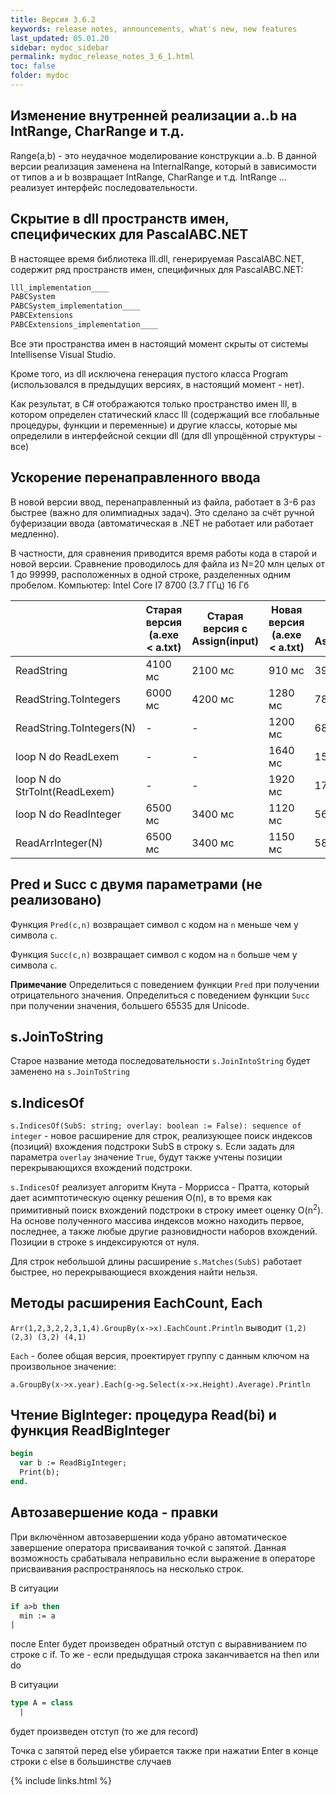```yaml
---
title: Версия 3.6.2
keywords: release notes, announcements, what's new, new features
last_updated: 05.01.20
sidebar: mydoc_sidebar
permalink: mydoc_release_notes_3_6_1.html
toс: false
folder: mydoc
---
```


## Изменение внутренней реализации a..b на IntRange, CharRange и т.д.

Range(a,b) - это неудачное моделирование конструкции a..b. В данной версии реализация заменена на InternalRange, который в зависимости от типов a и b возвращает IntRange, CharRange и т.д. IntRange ... реализует интерфейс последовательности.

## Скрытие в dll пространств имен, специфических для PascalABC.NET

В настоящее время библиотека lll.dll, генерируемая PascalABC.NET, содержит ряд пространств имен, специфичных для PascalABC.NET: 

```pascal
lll_implementation____
PABCSystem
PABCSystem_implementation____
PABCExtensions
PABCExtensions_implementation____
```

Все эти пространства имен в настоящий момент скрыты от системы Intellisense Visual Studio.

Кроме того, из dll исключена генерация пустого класса Program (использовался в предыдущих версиях, в настоящий момент - нет).

Как результат, в C# отображаются только пространство имен lll, в котором определен статический класс lll (содержащий все глобальные процедуры, функции и переменные) и другие классы, которые мы определили в интерфейсной секции dll (для dll упрощённой структуры - все)

## Ускорение перенаправленного ввода

В новой версии ввод, перенаправленный из файла, работает в 3-6 раз быстрее (важно для олимпиадных задач).
Это сделано за счёт ручной буферизации ввода (автоматическая в .NET не работает или работает медленно). 

В частности, для сравнения приводится время работы кода в старой и новой версии.
Сравнение проводилось для файла из N=20 млн целых от 1 до 99999, расположенных в одной строке, разделенных одним пробелом.
Компьютер: Intel Core I7 8700 (3.7 ГГц) 16 Гб

|  | Старая версия (a.exe < a.txt) | Старая версия с Assign(input) | Новая версия (a.exe < a.txt)| Новая версия с Assign(input)|
|-------|--------|---------|---------|---------|
| ReadString | 4100 мс | 2100 мс | 910 мс | 390 мс |  
| ReadString.ToIntegers | 6000 мс | 4200 мс | 1280 мс | 780 мс |  
| ReadString.ToIntegers(N) | - | - | 1200 мс | 680 мс |  
| loop N do ReadLexem | - | - | 1640 мс | 1520 мс |  
| loop N do StrToInt(ReadLexem) | - | - | 1920 мс | 1740 мс |  
| loop N do ReadInteger | 6500 мс | 3400 мс | 1120 мс | 560 мс |  
| ReadArrInteger(N) | 6500 мс | 3400 мс | 1150 мс | 580 мс |  

## Pred и Succ с двумя параметрами (не реализовано)

Функция `Pred(c,n)` возвращает символ с кодом на `n` меньше чем у символа `c`.

Функция `Succ(c,n)` возвращает символ с кодом на `n` больше чем у символа `c`.

**Примечание** Определиться с поведением функции `Pred` при получении отрицательного значения. Определиться с поведением функции `Succ` при получении значения, большего 65535 для Unicode.

## s.JoinToString

Старое название метода последовательности `s.JoinIntoString` будет заменено на `s.JoinToString`

## s.IndicesOf

`s.IndicesOf(SubS: string; overlay: boolean := False): sequence of integer` - новое расширение для строк, реализующее поиск индексов (позиций) вхождения подстроки SubS в строку s. Если задать для параметра `overlay` значение `True`, будут также учтены позиции перекрывающихся вхождений подстроки.

`s.IndicesOf` реализует алгоритм Кнута - Моррисса - Пратта, который дает асимптотическую оценку решения O(n), в то время как примитивный поиск вхождений подстроки в строку имеет оценку O(n<sup>2</sup>). На основе полученного массива индексов можно находить первое, последнее, а также любые другие разновидности наборов вхождений. Позиции в строке s индексируются от нуля.

Для строк небольшой длины расширение `s.Matches(SubS)` работает быстрее, но перекрывающиеся вхождения найти нельзя.

## Методы расширения EachCount, Each 

`Arr(1,2,3,2,2,3,1,4).GroupBy(x->x).EachCount.Println` выводит `(1,2) (2,3) (3,2) (4,1)`

`Each` - более общая версия, проектирует группу с данным ключом на произвольное значение:

`a.GroupBy(x->x.year).Each(g->g.Select(x->x.Height).Average).Println` 

## Чтение BigInteger: процедура Read(bi) и функция ReadBigInteger 

```pascal
begin
  var b := ReadBigInteger;
  Print(b);
end.
```

## Автозавершение кода - правки

При включённом автозавершении кода убрано автоматическое завершение оператора присваивания точкой с запятой. Данная возможность срабатывала неправильно если выражение в операторе присваивания распространялось на несколько строк. 

В ситуации
```pascal
if a>b then
  min := a
|  
```
после Enter будет произведен обратный отступ с выравниванием по строке с if. То же - если предыдущая строка заканчивается на then или do

В ситуации
```pascal
type A = class
  |  
```
будет произведен отступ (то же для record)

Точка с запятой перед else убирается также при нажатии Enter в конце строки с else в большинстве случаев

{% include links.html %}
